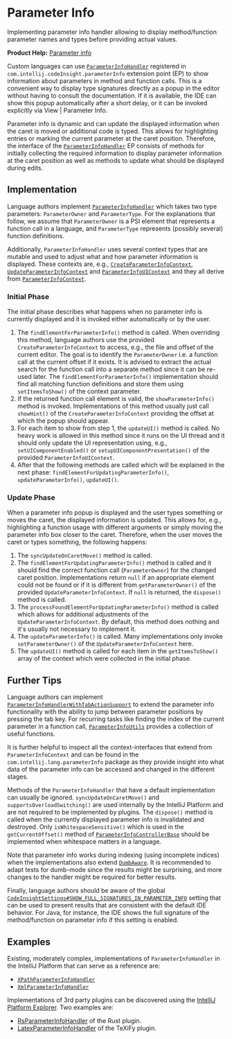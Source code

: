 <!-- Copyright 2000-2023 JetBrains s.r.o. and contributors. Use of this source code is governed by the Apache 2.0 license. -->

# Parameter Info

<link-summary>Implementing parameter info handler allowing to display method/function parameter names and types before providing actual values.</link-summary>

<tldr>

**Product Help:** [Parameter info](https://www.jetbrains.com/help/idea/viewing-reference-information.html#view-parameter-info)

</tldr>

Custom languages can use
[`ParameterInfoHandler`](%gh-ic%/platform/lang-api/src/com/intellij/lang/parameterInfo/ParameterInfoHandler.java)
registered in `com.intellij.codeInsight.parameterInfo` extension point (EP) to show information about parameters in method and function calls.
This is a convenient way to display type signatures directly as a popup in the editor without having to consult the documentation.
If it is available, the IDE can show this popup automatically after a short delay, or it can be invoked explicitly via
<ui-path>View | Parameter Info</ui-path>.

Parameter info is dynamic and can update the displayed information when the caret is moved or additional code is typed.
This allows for highlighting entries or marking the current parameter at the caret position.
Therefore, the interface of the
[`ParameterInfoHandler`](%gh-ic%/platform/lang-api/src/com/intellij/lang/parameterInfo/ParameterInfoHandler.java)
EP consists of methods for initially collecting the required information
to display parameter information at the caret position as well as methods to update what should be displayed during edits.

## Implementation

Language authors implement
[`ParameterInfoHandler`](%gh-ic%/platform/lang-api/src/com/intellij/lang/parameterInfo/ParameterInfoHandler.java)
which takes two type parameters: `ParameterOwner` and `ParameterType`.
For the explanations that follow, we assume that `ParameterOwner` is a PSI element that represents a function call in a language,
and `ParameterType` represents (possibly several) function definitions.

Additionally, `ParameterInfoHandler` uses several context types that are mutable and used to adjust what and how parameter information is displayed.
These contexts are, e.g.,
[`CreateParameterInfoContext`](%gh-ic%/platform/lang-api/src/com/intellij/lang/parameterInfo/CreateParameterInfoContext.java),
[`UpdateParameterInfoContext`](%gh-ic%/platform/lang-api/src/com/intellij/lang/parameterInfo/UpdateParameterInfoContext.java)
and
[`ParameterInfoUIContext`](%gh-ic%/platform/lang-api/src/com/intellij/lang/parameterInfo/ParameterInfoUIContext.java)
and they all derive from
[`ParameterInfoContext`](%gh-ic%/platform/lang-api/src/com/intellij/lang/parameterInfo/ParameterInfoContext.java).

### Initial Phase

The initial phase describes what happens when no parameter info is currently displayed and it is invoked either automatically or by the user.

1. The `findElementForParameterInfo()` method is called.
   When overriding this method, language authors use the provided `CreateParameterInfoContext` to access, e.g., the file and offset of the current editor.
   The goal is to identify the `ParameterOwner` i.e. a function call at the current offset if it exists.
   It is advised to extract the actual search for the function call into a separate method since it can be re-used later.
   The `findElementForParameterInfo()` implementation should find all matching function definitions and store them using `setItemsToShow()` of the context parameter.
2. If the returned function call element is valid, the `showParameterInfo()` method is invoked.
   Implementations of this method usually just call `showHint()` of the `CreateParameterInfoContext` providing the offset at which the popup should appear.
3. For each item to show from step 1, the `updateUI()` method is called.
   No heavy work is allowed in this method since it runs on the UI thread and it should only update the UI representation using, e.g.,
   `setUIComponentEnabled()` or `setupUIComponentPresentation()` of the provided `ParameterInfoUIContext`.
4. After that the following methods are called which will be explained in the next phase: `findElementForUpdatingParameterInfo()`,
   `updateParameterInfo()`, `updateUI()`.

### Update Phase

When a parameter info popup is displayed and the user types something or moves the caret, the displayed information is updated.
This allows for, e.g., highlighting a function usage with different arguments or simply moving the parameter info box closer to the caret.
Therefore, when the user moves the caret or types something, the following happens:

1. The `syncUpdateOnCaretMove()` method is called.
2. The `findElementForUpdatingParameterInfo()` method is called and it should find the correct function call (`ParameterOwner`) for the changed caret position.
   Implementations return `null` if an appropriate element could not be found or if it is different from `getParameterOwner()` of the provided `UpdateParameterInfoContext`.
   If `null` is returned, the `dispose()` method is called.
3. The `processFoundElementForUpdatingParameterInfo()` method is called which allows for additional adjustments of the `UpdateParameterInfoContext`.
   By default, this method does nothing and it's usually not necessary to implement it.
4. The `updateParameterInfo()` is called. Many implementations only invoke `setParameterOwner()` of the `UpdateParameterInfoContext` here.
5. The `updateUI()` method is called for each item in the `getItemsToShow()` array of the context which were collected in the initial phase.

## Further Tips

Language authors can implement
[`ParameterInfoHandlerWithTabActionSupport`](%gh-ic%/platform/lang-api/src/com/intellij/lang/parameterInfo/ParameterInfoHandlerWithTabActionSupport.java)
to extend the parameter info functionality with the ability to jump between parameter positions by pressing the tab key.
For recurring tasks like finding the index of the current parameter in a function call,
[`ParameterInfoUtils`](%gh-ic%/platform/lang-api/src/com/intellij/lang/parameterInfo/ParameterInfoUtils.java) provides a collection of useful functions.

It is further helpful to inspect all the context-interfaces that extend from `ParameterInfoContext` and can be found in the `com.intellij.lang.parameterInfo` package
as they provide insight into what data of the parameter info can be accessed and changed in the different stages.

Methods of the `ParameterInfoHandler` that have a default implementation can usually be ignored.
`syncUpdateOnCaretMove()` and `supportsOverloadSwitching()` are used internally by the IntelliJ Platform and are not required to be implemented by plugins.
The `dispose()` method is called when the currently displayed parameter info is invalidated and destroyed.
Only `isWhitespaceSensitive()` which is used in the `getCurrentOffset()` method of
[`ParameterInfoControllerBase`](%gh-ic%/platform/lang-impl/src/com/intellij/codeInsight/hint/ParameterInfoControllerBase.java)
should be implemented when whitespace matters in a language.

Note that parameter info works during indexing (using incomplete indices) when the implementations also extend
[`DumbAware`](%gh-ic%/platform/core-api/src/com/intellij/openapi/project/DumbAware.java).
It is recommended to adapt tests for dumb-mode since the results might be surprising,
and more changes to the handler might be required for better results.

Finally, language authors should be aware of the global
[`CodeInsightSettings#SHOW_FULL_SIGNATURES_IN_PARAMETER_INFO`](%gh-ic%/platform/analysis-impl/src/com/intellij/codeInsight/CodeInsightSettings.java)
setting that can be used to present results that are consistent with the default IDE behavior.
For Java, for instance, the IDE shows the full signature of the method/function on parameter info if this setting is enabled.

## Examples

Existing, moderately complex, implementations of `ParameterInfoHandler` in the IntelliJ Platform that can serve as a reference are:

* [`XPathParameterInfoHandler`](%gh-ic%/plugins/xpath/xpath-lang/src/org/intellij/lang/xpath/XPathParameterInfoHandler.java)
* [`XmlParameterInfoHandler`](%gh-ic%/xml/impl/src/com/intellij/codeInsight/hint/api/impls/XmlParameterInfoHandler.java)

Implementations of 3rd party plugins can be discovered using the
[IntelliJ Platform Explorer](https://plugins.jetbrains.com/intellij-platform-explorer?extensions=com.intellij.codeInsight.parameterInfo).
Two examples are:

* [RsParameterInfoHandler](https://github.com/intellij-rust/intellij-rust/blob/93853e33261174399babb10e43a3aff133f0a5ef/src/main/kotlin/org/rust/ide/hints/parameter/RsParameterInfoHandler.kt)
  of the Rust plugin.
* [LatexParameterInfoHandler](https://github.com/Hannah-Sten/TeXiFy-IDEA/blob/655644b217e3954ae1286d7070a9357f2748f6a6/src/nl/hannahsten/texifyidea/documentation/LatexParameterInfoHandler.kt)
  of the TeXiFy plugin.
